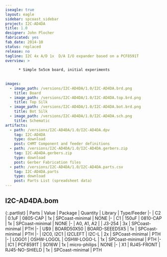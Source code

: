 ```yaml
---
iseagle: true
layout: eagle
sidebar: spcoast_sidebar
project: I2C-AD4DA
title: 1.0
designer: John Plocher
fabricated: yes
fab_date: 2014-10
status: replaced
release: no
tagline: I2C 4x A/D 1x  D/A I/O expander based on a PCF8591T
overview: >
    
      * Simple 5x5cm board, initial experiments
    
    
images:
  - image_path: /versions/I2C-AD4DA/1.0/I2C-AD4DA.brd.png
    title: Board
  - image_path: /versions/I2C-AD4DA/1.0/I2C-AD4DA.top.brd.png
    title: Top Silk
  - image_path: /versions/I2C-AD4DA/1.0/I2C-AD4DA.bot.brd.png
    title: Bot Silk
  - image_path: /versions/I2C-AD4DA/1.0/I2C-AD4DA.sch.png
    title: Schematic
artifacts:
  - path: /versions/I2C-AD4DA/1.0/I2C-AD4DA.dpv
    tag: I2C-AD4DA
    type: download
    post: CHMT Component and feeder definitions
  - path: /versions/I2C-AD4DA/1.0/I2C-AD4DA.gerbers.zip
    tag: I2C-AD4DA.gerbers.zip
    type: download
    post: Gerber Fabrication files
  - path: /versions/I2C-AD4DA/1.0/I2C-AD4DA.parts.csv
    tag: I2C-AD4DA.parts
    type: download
    post: Parts List (spreadsheet data)
---
```


## I2C-AD4DA.bom

{:.partlist}
| Parts | Value | Package | Quantity | Library | Type/Feeder
|-
| C2 | 0.1uF | 0805-CAP | 1x | SPCoast-minimal | NONE
|-
| C1 | 150uF | 0810-CAP | 1x | SPCoast-minimal | NONE
|-
| A0, A1, A2 |  | J3-254 | 3x | SPCoast-minimal | PTH
|-
| U$9 | BOARD50X50 | BOARD-SEEED5X5 | 1x | SPCoast-minimal | PTH
|-
| I2C0, I2C1 | I2CLEFT | I2C-L | 2x | SPCoast-minimal | PTH
|-
| LOGO1 | OSHW-LOGOL | OSHW-LOGO-L | 1x | SPCoast-minimal | PTH
|-
| IC1 | PCF8591T | SO16W | 1x | micro-philips | NONE
|-
| X1 | RJ45-FRONT | RJ45-NO-SHIELD | 1x | SPCoast-minimal | PTH
